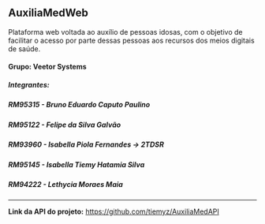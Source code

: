 
## AuxiliaMedWeb

Plataforma web voltada ao auxílio de pessoas idosas, com o objetivo de facilitar o acesso por parte dessas pessoas aos recursos dos meios digitais de saúde.

#### Grupo: Veetor Systems
##### Integrantes:
##### RM95315 - Bruno Eduardo Caputo Paulino
##### RM95122 - Felipe da Silva Galvão
##### RM93960 - Isabella Piola Fernandes -> **2TDSR**
##### RM95145 - Isabella Tiemy Hatamia Silva
##### RM94222 - Lethycia Moraes Maia
---
**Link da API do projeto:** https://github.com/tiemyz/AuxiliaMedAPI
